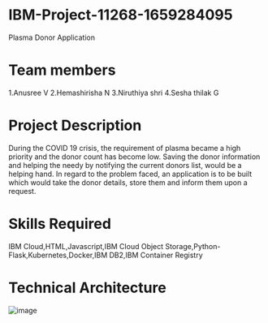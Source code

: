# IBM-Project-11268-1659284095
Plasma Donor Application

# Team members
1.Anusree V
2.Hemashirisha N
3.Niruthiya shri
4.Sesha thilak G

# Project Description
During the COVID 19 crisis, the requirement of plasma became a high priority and the donor count has become low. Saving the donor information and helping the needy by notifying the current donors list, would be a helping hand. In regard to the problem faced, an application is to be built which would take the donor details, store them and inform them upon a request.

# Skills Required
IBM Cloud,HTML,Javascript,IBM Cloud Object Storage,Python-Flask,Kubernetes,Docker,IBM DB2,IBM Container Registry

# Technical Architecture
![image](https://user-images.githubusercontent.com/66899970/190616214-892b4bee-c85f-4902-95b4-87cea19f3bcf.png)


